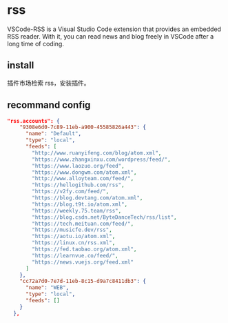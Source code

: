 # rss

VSCode-RSS is a Visual Studio Code extension that provides an embedded RSS reader. With it, you can read news and blog freely in VSCode after a long time of coding.

## install

插件市场检索 rss，安装插件。

## recommand config

```json
"rss.accounts": {
    "9308e6d0-7c89-11eb-a900-45585826a443": {
      "name": "Default",
      "type": "local",
      "feeds": [
        "http://www.ruanyifeng.com/blog/atom.xml",
        "https://www.zhangxinxu.com/wordpress/feed/",
        "https://www.laozuo.org/feed",
        "https://www.dongwm.com/atom.xml",
        "http://www.alloyteam.com/feed/",
        "https://hellogithub.com/rss",
        "https://v2fy.com/feed/",
        "https://blog.devtang.com/atom.xml",
        "https://blog.t9t.io/atom.xml",
        "https://weekly.75.team/rss",
        "https://blog.csdn.net/ByteDanceTech/rss/list",
        "https://tech.meituan.com/feed/",
        "https://musicfe.dev/rss",
        "https://aotu.io/atom.xml",
        "https://linux.cn/rss.xml",
        "https://fed.taobao.org/atom.xml",
        "https://learnvue.co/feed/",
        "https://news.vuejs.org/feed.xml"
      ]
    },
    "cc72a7d0-7e7d-11eb-8c15-d9a7c8411db3": {
      "name": "WEB",
      "type": "local",
      "feeds": []
    }
  },
```
